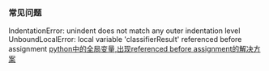 
### 常见问题
IndentationError: unindent does not match any outer indentation level
UnboundLocalError: local variable 'classifierResult' referenced before assignment
[python中的全局变量,出现referenced before assignment的解决方案](http://zhouzaibao.iteye.com/blog/559381)
